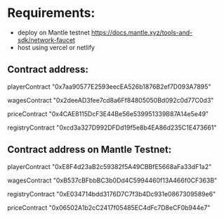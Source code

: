 


# Requirements: 

- deploy on Mantle testnet https://docs.mantle.xyz/tools-and-sdk/network-faucet
- host using vercel or netlify 


## Contract address:

playerContract
"0x7aa90577E2593eecEA526b1876B2ef7D093A7895"

wagesContract
"0x2deeAD3fee7cd8a6Ff84805050Bd092c0d77C0d3"

priceContract
"0x4CAE8115DcF3E44Be56e539951339B87A14e5e49"

registryContract
"0xcd3a327D992DFDd19f5e8b4EA86d235C1E473661"

## Contract address on Mantle Testnet:

playerContract "0xE8F4d23aB2c59382f5A49CBBfE5668aFa33dF1a2"

wagesContract
"0xB537cBFbbBC3b0Dd4C5994460f13A466f0CF363B"

registryContract
"0xE034714bdd3176D7C7f3b4Dc931e0867309589e6"

priceContract
"0x06502A1b2cC2417f05485EC4dFc7D8eCF0b944e7"